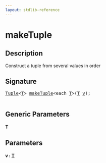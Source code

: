 ```yaml
---
layout: stdlib-reference
---
```


# makeTuple

## Description

Construct a tuple from several values in order




## Signature 

<pre>
<a href="../types/tuple-0/index.html" class="code_type">Tuple</a>&lt;<a href="maketuple-4.html#typeparam-T" class="code_type">T</a>&gt; <a href="maketuple-4.html">makeTuple</a>&lt;<span class="code_keyword">each</span> <a href="maketuple-4.html#typeparam-T" class="code_type">T</a>&gt;(<a href="maketuple-4.html#typeparam-T" class="code_type">T</a> <a href="maketuple-4.html#decl-v" class="code_param">v</a>);

</pre>

## Generic Parameters

####  <a id="typeparam-T"></a>T

## Parameters

####  <a id="decl-v"></a>v  : [T](maketuple-4#typeparam-T)

